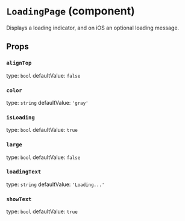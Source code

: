 `LoadingPage` (component)
=========================

Displays a loading indicator, and on iOS an optional
loading message.

Props
-----

### `alignTop`

type: `bool`
defaultValue: `false`


### `color`

type: `string`
defaultValue: `'gray'`


### `isLoading`

type: `bool`
defaultValue: `true`


### `large`

type: `bool`
defaultValue: `false`


### `loadingText`

type: `string`
defaultValue: `'Loading...'`


### `showText`

type: `bool`
defaultValue: `true`

